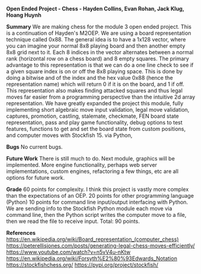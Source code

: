 **Open Ended Project - Chess - Hayden Collins, Evan Rohan, Jack Klug, Hoang Huynh**

**Summary**
We are making chess for the module 3 open ended project. This is a continuation of Hayden's M2OEP. We are using a board representation technique called 0x88. The general idea is to have 
a 1x128 vector, where you can imagine your normal 8x8 playing board and then another empty 8x8 grid next to it. Each 8 indices in the 
vector alternates between a normal rank (horizontal row on a chess board) and 8 empty squares. The primary advantage to this representation
is that we can do a one line check to see if a given square index is on or off the 8x8 playing space. This is done by doing a bitwise 
and of the index and the hex value 0x88 (hence the representation name) which will return 0 if it is on the board, and 1 if off. This
representation also makes finding attacked squares and thus legal moves far easier from a programming perspective than the intuitive 
2d array representation. 
We have greatly expanded the project this module, fully implementing short algebraic move input validation, legal move validation, 
captures, promotion, castling, stalemate, checkmate, FEN board state representation, pass and play game functionality, debug options to test features, 
functions to get and set the board state from custom positions, and computer moves with Stockfish 15.
via Python,

**Bugs**
No current bugs. 

**Future Work**
There is still much to do. Next module, graphics will be implemented. More engine functionality, perhaps web server implementations, 
custom engines, refactoring a few things, etc are all options for future work. 

**Grade**
60 points for complexity. I think this project is vastly more complex than the expectations of an OEP. 
20 points for other programming language (Python)
10 points for command line input/output interfacing with Python. We are sending info to the Stockfish Python module each move via command line, 
then the Python script writes the computer move to a file, then we read the file to receive input. 
Total: 90 points. 

**References**
https://en.wikipedia.org/wiki/Board_representation_(computer_chess)
https://peterellisjones.com/posts/generating-legal-chess-moves-efficiently/
https://www.youtube.com/watch?v=n5vV4u-nKtw
https://en.wikipedia.org/wiki/Forsyth%E2%80%93Edwards_Notation
https://stockfishchess.org/
https://pypi.org/project/stockfish/